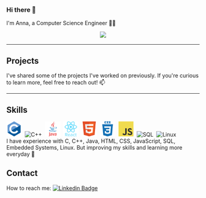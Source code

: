 ### Hi there 👋

I'm Anna, a Computer Science Engineer 👩‍💻 

<div id="header" align="center">
  <img src="https://media2.giphy.com/media/v1.Y2lkPTc5MGI3NjExbXhoNnc1MDdzYTVpaHJyN29sOXAwYXp0ODRnODc5dWVycGNxdTc1dyZlcD12MV9pbnRlcm5hbF9naWZfYnlfaWQmY3Q9Zw/KszkcokOMwO6s2aJ99/giphy.gif" width="300"/>
</div>

---

## Projects
I've shared some of the projects I've worked on previously. If you're curious to learn more, feel free to reach out! 📫

---
## Skills
<div>
  <img src="https://raw.githubusercontent.com/devicons/devicon/6910f0503efdd315c8f9b858234310c06e04d9c0/icons/c/c-original.svg"  title="C" alt="C" width="40" height="40"/>&nbsp;
  <img src="https://upload.wikimedia.org/wikipedia/commons/thumb/1/18/ISO_C%2B%2B_Logo.svg/1200px-ISO_C%2B%2B_Logo.svg.png"  title="C++" alt="C++" width="40" height="40"/>&nbsp;
  <img src="https://github.com/devicons/devicon/blob/master/icons/java/java-original-wordmark.svg" title="Java" alt="Java" width="40" height="40"/>&nbsp;
  <img src="https://github.com/devicons/devicon/blob/master/icons/react/react-original-wordmark.svg" title="React" alt="React" width="40" height="40"/>&nbsp;
  <img src="https://github.com/devicons/devicon/blob/master/icons/html5/html5-original.svg" title="HTML5" alt="HTML" width="40" height="40"/>&nbsp;
  <img src="https://github.com/devicons/devicon/blob/master/icons/css3/css3-plain-wordmark.svg"  title="CSS3" alt="CSS" width="40" height="40"/>&nbsp;
  <img src="https://github.com/devicons/devicon/blob/master/icons/javascript/javascript-original.svg" title="JavaScript" alt="JavaScript" width="40" height="40"/>&nbsp;
  <img src="https://w7.pngwing.com/pngs/105/17/png-transparent-microsoft-azure-sql-database-microsoft-sql-server-cloud-computing-blue-text-logo.png" title="SQL" alt="SQL" width="40" height="40"/>&nbsp;
  <img src="https://upload.wikimedia.org/wikipedia/commons/thumb/3/35/Tux.svg/1200px-Tux.svg.png" title="Linux" alt="Linux" width="40" height="40"/>&nbsp;  
</div>
I have experience with C, C++, Java, HTML, CSS, JavaScript, SQL, Embedded Systems, Linux. But improving my skills and learning more everyday 🤗

## Contact
How to reach me: [![Linkedin Badge](https://img.shields.io/badge/-LinkedIn-blue?style=flat&logo=Linkedin&logoColor=white)](https://www.linkedin.com/in/anna-beatriz-yabe-366754223)


<!--
**annabeatrizzz/annabeatrizzz** is a ✨ _special_ ✨ repository because its `README.md` (this file) appears on your GitHub profile.

Here are some ideas to get you started:

- 🔭 I’m currently working on ...
- 🌱 I’m currently learning ...
- 👯 I’m looking to collaborate on ...
- 🤔 I’m looking for help with ...
- 💬 Ask me about ...
- 📫 How to reach me: ...
- 😄 Pronouns: ...
- ⚡ Fun fact: ...
-->
